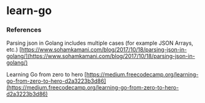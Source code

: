 # learn-go

### References

Parsing json in Golang includes multiple cases (for example JSON Arrays, etc.) [https://www.sohamkamani.com/blog/2017/10/18/parsing-json-in-golang/](https://www.sohamkamani.com/blog/2017/10/18/parsing-json-in-golang/)

Learning Go from zero to hero [https://medium.freecodecamp.org/learning-go-from-zero-to-hero-d2a3223b3d86](https://medium.freecodecamp.org/learning-go-from-zero-to-hero-d2a3223b3d86)
